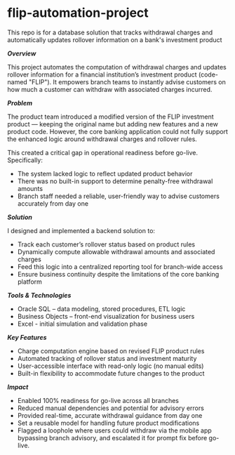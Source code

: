 # flip-automation-project
This repo is for a database solution that tracks withdrawal charges and automatically updates rollover information on a bank's investment product 

***Overview***

This project automates the computation of withdrawal charges and updates rollover information for a financial institution’s investment product (code-named "FLIP"). It empowers branch teams to instantly advise customers on how much a customer can withdraw with associated charges incurred.

***Problem***

The product team introduced a modified version of the FLIP investment product — keeping the original name but adding new features and a new product code. 
However, the core banking application could not fully support the enhanced logic around withdrawal charges and rollover rules.

This created a critical gap in operational readiness before go-live. Specifically:
- The system lacked logic to reflect updated product behavior
- There was no built-in support to determine penalty-free withdrawal amounts
- Branch staff needed a reliable, user-friendly way to advise customers accurately from day one

***Solution***

I designed and implemented a backend solution to:
- Track each customer’s rollover status based on product rules
- Dynamically compute allowable withdrawal amounts and associated charges
- Feed this logic into a centralized reporting tool for branch-wide access
- Ensure business continuity despite the limitations of the core banking platform

***Tools & Technologies***

- Oracle SQL – data modeling, stored procedures, ETL logic
- Business Objects – front-end visualization for business users
- Excel - initial simulation and validation phase

***Key Features***

- Charge computation engine based on revised FLIP product rules
- Automated tracking of rollover status and investment maturity
- User-accessible interface with read-only logic (no manual edits)
- Built-in flexibility to accommodate future changes to the product

***Impact***

- Enabled 100% readiness for go-live across all branches
- Reduced manual dependencies and potential for advisory errors
- Provided real-time, accurate withdrawal guidance from day one
- Set a reusable model for handling future product modifications
- Flagged a loophole where users could withdraw via the mobile app bypassing branch advisory, and escalated it for prompt fix before go-live.

